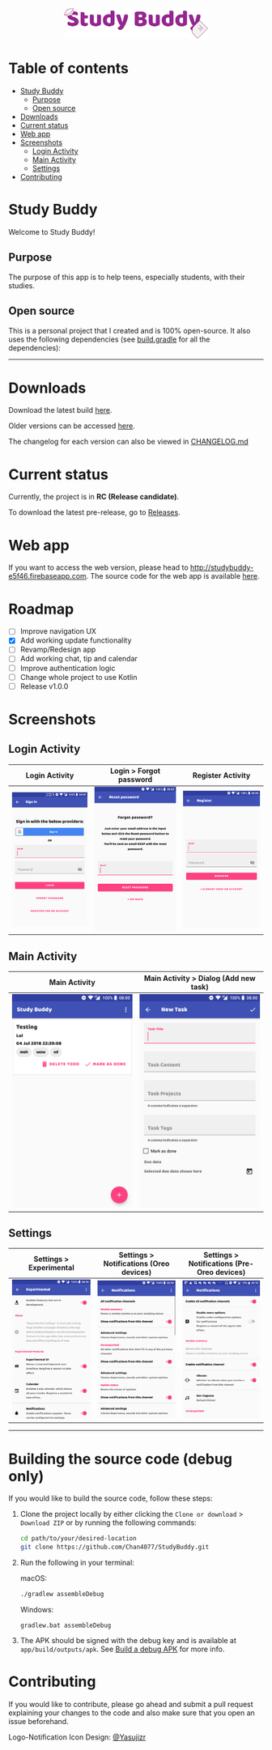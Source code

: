 <p align="center"><img src="art/Logotype/Logotype512.png" alt="Studdy Buddy" height="60px"></p>

# Table of contents
- [Study Buddy](#study-buddy)
  - [Purpose](#purpose)
  - [Open source](#open-source)
- [Downloads](#downloads)
- [Current status](#current-status)
- [Web app](#web-app)
- [Screenshots](#screenshots)
  - [Login Activity](#login-activity)
  - [Main Activity](#main-activity)
  - [Settings](#settings)
- [Contributing](#contributing)

# Study Buddy

Welcome to Study Buddy!

## Purpose

The purpose of this app is to help teens, especially students, with their studies.

## Open source

This is a personal project that I created and is 100% open-source. It also uses the following dependencies (see [build.gradle](app/build.gradle) for all the dependencies):

---

# Downloads

Download the latest build [here](https://github.com/Chan4077/StudyBuddy-builds/blob/master/release/com.edricchan.studybuddy-v1.0.0-rc.503.apk).

Older versions can be accessed [here](https://github.com/Chan4077/StudyBuddy-builds/blob/master/release).

The changelog for each version can also be viewed in [CHANGELOG.md](/CHANGELOG.md)

# Current status

Currently, the project is in **RC (Release candidate)**.

To download the latest pre-release, go to [Releases](https://github.com/Chan4077/StudyBuddy/releases).

# Web app

If you want to access the web version, please head to <http://studybuddy-e5f46.firebaseapp.com>. The source code for the web app is available [here](https://github.com/Chan4077/StudyBuddy-web).

# Roadmap

- [ ] Improve navigation UX
- [x] Add working update functionality
- [ ] Revamp/Redesign app
- [ ] Add working chat, tip and calendar
- [ ] Improve authentication logic
- [ ] Change whole project to use Kotlin
- [ ] Release v1.0.0

# Screenshots

## Login Activity

Login Activity | Login > Forgot password | Register Activity
---|---|---
[![Login Activity][art-login-activity]][art-login-activity] | [![Login > Forgot password][art-login-forgot-password]][art-login-forgot-password] | [![Register Activity][art-register-activity]][art-register-activity]

## Main Activity

Main Activity | Main Activity > Dialog (Add new task)
---|---
[![Main Activity][art-main-activity]][art-main-activity] | [![Main Activity > Dialog (Add new task)][art-main-activity-new-task]][art-main-activity-new-task]

## Settings
Settings > Experimental | Settings > Notifications (Oreo devices) | Settings > Notifications (Pre-Oreo devices)
---|---|---
[![Settings > Experimental][art-settings-experimental]][art-settings-experimental] | [![Settings > Notifications (Oreo devices)][art-settings-notifications-oreo]][art-settings-notifications-oreo] | [![Settings > Notifications (Pre-Oreo devices)][art-settings-notifications-pre-oreo]][art-settings-notifications-pre-oreo]
---
# Building the source code (debug only)

If you would like to build the source code, follow these steps:
1. Clone the project locally by either clicking the `Clone or download` > `Download ZIP` or by running the following commands:
   ```bash
   cd path/to/your/desired-location
   git clone https://github.com/Chan4077/StudyBuddy.git
   ```
2. Run the following in your terminal:
   
   macOS:
   ```bash
   ./gradlew assembleDebug
   ```
   Windows:
   ```shell
   gradlew.bat assembleDebug
   ```
3. The APK should be signed with the debug key and is available at `app/build/outputs/apk`. See [Build a debug APK](https://developer.android.com/studio/build/building-cmdline.html#DebugMode) for more info.

# Contributing

If you would like to contribute, please go ahead and submit a pull request explaining your changes to the code and also make sure that you open an issue beforehand.

Logo-Notification Icon Design: <a href="https://github.com/Yasujizr" target="_blank">@Yasujizr</a>

[art-login-activity]: art/screenshots-v2/sign_in.png
[art-login-forgot-password]: art/screenshots-v2/forgot_password.png
[art-main-activity]: art/screenshots-v2/home.png
[art-main-activity-new-task]: art/screenshots-v2/new_task.png
[art-register-activity]: art/screenshots-v2/register.png
[art-settings-experimental]: art/screenshots-v2/settings_experimental.png
[art-settings-notifications-oreo]: art/screenshots-v2/settings_notifications_oreo.png
[art-settings-notifications-pre-oreo]: art/screenshots-v2/settings_notifications_pre_oreo.png
